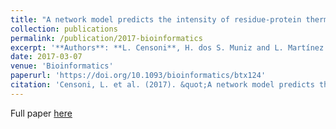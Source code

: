 ```yaml
---
title: "A network model predicts the intensity of residue-protein thermal coupling"
collection: publications
permalink: /publication/2017-bioinformatics
excerpt: '**Authors**: **L. Censoni**, H. dos S. Muniz and L. Martínez'
date: 2017-03-07
venue: 'Bioinformatics'
paperurl: 'https://doi.org/10.1093/bioinformatics/btx124'
citation: 'Censoni, L. et al. (2017). &quot;A network model predicts the intensity of residue-protein thermal coupling.&quot; <i>Bioinformatics</i>. 33(14).'
---
```


Full paper [here](https://academic.oup.com/bioinformatics/article/33/14/2106/3063133)
